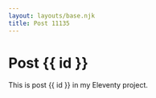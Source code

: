 ```yaml
---
layout: layouts/base.njk
title: Post 11135
---
```


# Post {{ id }}

This is post {{ id }} in my Eleventy project.
